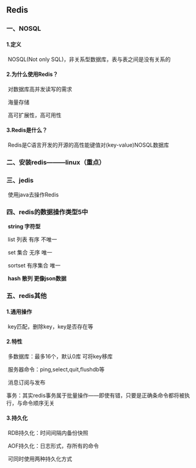 ## Redis

### 一、NOSQL

#### 1.定义

​	NOSQL(Not only SQL)，非关系型数据库，表与表之间是没有关系的

#### 2.为什么使用Redis？

​	对数据库高并发读写的需求

​	海量存储

​	高可扩展性，高可用性

#### 3.Redis是什么？

​	Redis是C语言开发的开源的高性能键值对(key-value)NOSQL数据库

### 二、安装redis———linux（重点）

### 三、jedis

​	使用java去操作Redis

### 四、redis的数据操作类型5中

​	**string  字符型**

​	list  列表	 有序  不唯一

​	set  集合   无序  唯一

​	sortset   有序集合   唯一

​	**hash    散列  更像json数据**

### 五、redis其他

#### 	1.通用操作

​		key匹配，删除key，key是否存在等

#### 	2.特性

​		多数据库：最多16个，默认0库   可将key移库

​		服务器命令：ping,select,quit,flushdb等

​		消息订阅与发布

​		事务：其实redis事务属于批量操作——即使有错，只要是正确条命令都将被执行，与命令顺序无关

#### 	3.持久化

​		RDB持久化：时间间隔内备份快照

​		AOF持久化：日志形式，存所有的命令   

​		可同时使用两种持久化方式

​	

